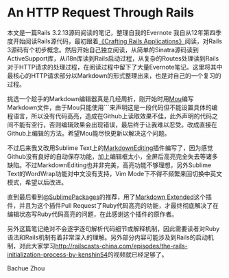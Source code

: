 # An HTTP Request Through Rails

本文是一篇Rails 3.2.13源码阅读的笔记，整理自我的Evernote
我自从12年第四季度开始阅读Rails源代码，最初跟着[《Crafting Rails Applications》](http://pragprog.com/book/jvrails/crafting-rails-applications)阅读，对Rails 3源码有个初步概念。然后开始自己独立阅读，从简单的Sinatra源码读到ActiveSupport库，从i18n库读到Rails启动过程，从复杂的Routes处理读到Rails对于HTTP请求的处理过程，在阅读过程中留下了大量Evernote笔记。这里将其中最核心的HTTP请求部分以Markdown的形式整理出来，也是对自己的一个复习的过程。

挑选一个趁手的Markdown编辑器真是几经周折，刚开始时用[Mou](http://mouapp.com/)编写Markdown文件，由于Mou只能使用```来声明这是一段代码但不能设置具体的编程语言，所以没有代码高亮，造成在Github上读取效果不佳，此外声明的代码之间不能有空行，否则编辑效果会出现错误，最后终于让我难以忍受。改成直接在Github上编辑的方法。希望Mou能尽快更新以解决这个问题。

不过后来我又改用Sublime Text上的[MarkdownEditing](https://github.com/ttscoff/MarkdownEditing)插件编写了，因为感觉Github没有良好的自动保存功能，加上编辑框太小，全屏后高亮完全失去等诸多缺陷。不过MarkdownEditing也并非完美，高亮功能不够理想，另外Sublime Text的WordWrap功能对中文没有支持，Vim Mode下不得不频繁来回切换中英文模式，希望以后改进。

直到最后看到[@SublimePackages](https://twitter.com/SublimePackages)的推荐，用了[Markdown Extended](https://github.com/jonschlinkert/sublime-markdown-extended)这个插件，并且为这个插件Pull Request了Ruby代码高亮的功能，才最终彻底解决了在编辑状态写Ruby代码高亮的问题，在此感谢这个插件的原作者。

另外这篇笔记绝对不会逐字逐句解析代码细节或解释机制，因此需要读者对Ruby语法和Rails机制有着非常深入的理解。另外部分内容可能涉及到Rails的启动机制，对此大家学习<http://railscasts-china.com/episodes/the-rails-initialization-process-by-kenshin54>的视频就已经足够了。

Bachue Zhou

